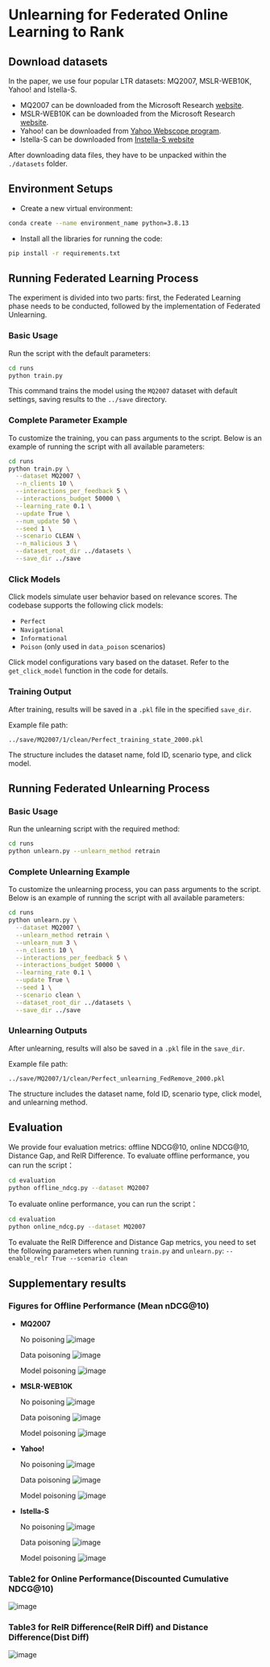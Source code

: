 # Unlearning for Federated Online Learning to Rank
## Download datasets
In the paper, we use four popular LTR datasets: MQ2007, MSLR-WEB10K, Yahoo! and Istella-S.
- MQ2007 can be downloaded from the Microsoft Research [website](https://www.microsoft.com/en-us/research/project/letor-learning-rank-information-retrieval/). 
- MSLR-WEB10K can be downloaded from the Microsoft Research [website](https://www.microsoft.com/en-us/research/project/mslr/).  
- Yahoo! can be downloaded from [Yahoo Webscope program](https://webscope.sandbox.yahoo.com/catalog.php?datatype=c).
- Istella-S can be downloaded from [Instella-S website](https://istella.ai/datasets/letor-dataset/)

After downloading data files, they have to be unpacked within the `./datasets` folder.


## Environment Setups
- Create a new virtual environment:
``` bash
conda create --name environment_name python=3.8.13
```

- Install all the libraries for running the code:
``` bash
pip install -r requirements.txt
```

## Running Federated Learning Process
The experiment is divided into two parts: first, the Federated Learning phase needs to be conducted, followed by the implementation of Federated Unlearning.

### Basic Usage
Run the script with the default parameters:
```bash
cd runs
python train.py
```
This command trains the model using the `MQ2007` dataset with default settings, saving results to the `../save` directory.


### Complete Parameter Example

To customize the training, you can pass arguments to the script. Below is an example of running the script with all available parameters:
```bash
cd runs
python train.py \
  --dataset MQ2007 \
  --n_clients 10 \
  --interactions_per_feedback 5 \
  --interactions_budget 50000 \
  --learning_rate 0.1 \
  --update True \
  --num_update 50 \
  --seed 1 \
  --scenario CLEAN \
  --n_malicious 3 \
  --dataset_root_dir ../datasets \
  --save_dir ../save
```

### Click Models

Click models simulate user behavior based on relevance scores. The codebase supports the following click models:

- `Perfect`
- `Navigational`
- `Informational`
- `Poison` (only used in `data_poison` scenarios)

Click model configurations vary based on the dataset. Refer to the `get_click_model` function in the code for details.

### Training Output

After training, results will be saved in a `.pkl` file in the specified `save_dir`.

Example file path:
```
../save/MQ2007/1/clean/Perfect_training_state_2000.pkl
```
The structure includes the dataset name, fold ID, scenario type, and click model.


## Running Federated Unlearning Process

### Basic Usage
Run the unlearning script with the required method:
```bash
cd runs
python unlearn.py --unlearn_method retrain
```

### Complete Unlearning Example

To customize the unlearning process, you can pass arguments to the script. Below is an example of running the script with all available parameters:
```bash
cd runs
python unlearn.py \
  --dataset MQ2007 \
  --unlearn_method retrain \
  --unlearn_num 3 \
  --n_clients 10 \
  --interactions_per_feedback 5 \
  --interactions_budget 50000 \
  --learning_rate 0.1 \
  --update True \
  --seed 1 \
  --scenario clean \
  --dataset_root_dir ../datasets \
  --save_dir ../save
```


### Unlearning Outputs

After unlearning, results will also be saved in a `.pkl` file in the `save_dir`.

Example file path:
```
../save/MQ2007/1/clean/Perfect_unlearning_FedRemove_2000.pkl
```

The structure includes the dataset name, fold ID, scenario type, click model, and unlearning method.


## Evaluation
We provide four evaluation metrics: offline NDCG@10, online NDCG@10, Distance Gap, and RelR Difference.
To evaluate offline performance, you can run the script：
```bash
cd evaluation
python offline_ndcg.py --dataset MQ2007 
```

To evaluate online performance, you can run the script：
```bash
cd evaluation
python online_ndcg.py --dataset MQ2007
```
To evaluate the RelR Difference and Distance Gap metrics, you need to set the following parameters when running `train.py` and `unlearn.py`:
`--enable_relr True --scenario clean`

## Supplementary results

### Figures for Offline Performance (Mean nDCG@10)
- **MQ2007**
 
  No poisoning
  ![image](https://github.com/Iris1026/Unlearning-for-FOLTR/blob/main/Figures/clean/MQ2007_clean_offline.png)

  Data poisoning
  ![image](https://github.com/Iris1026/Unlearning-for-FOLTR/blob/main/Figures/data/MQ2007_data_offline.png)

  Model poisoning
  ![image](https://github.com/Iris1026/Unlearning-for-FOLTR/blob/main/Figures/model/MQ2007_model_offline.png)

  
- **MSLR-WEB10K**

  No poisoning
  ![image](https://github.com/Iris1026/Unlearning-for-FOLTR/blob/main/Figures/clean/MSLR10K_clean_offline.png)

  Data poisoning
  ![image](https://github.com/Iris1026/Unlearning-for-FOLTR/blob/main/Figures/data/MSLR10K_data_offline.png)

  Model poisoning
  ![image](https://github.com/Iris1026/Unlearning-for-FOLTR/blob/main/Figures/model/MSLR10K_model_offline.png)

  
- **Yahoo!**

  No poisoning
  ![image](https://github.com/Iris1026/Unlearning-for-FOLTR/blob/main/Figures/clean/Yahoo_clean_offline.png)

  Data poisoning
  ![image](https://github.com/Iris1026/Unlearning-for-FOLTR/blob/main/Figures/data/Yahoo_data_offline.png)

  Model poisoning
  ![image](https://github.com/Iris1026/Unlearning-for-FOLTR/blob/main/Figures/model/Yahoo_model_offline.png)

  
- **Istella-S**

  No poisoning
  ![image](https://github.com/Iris1026/Unlearning-for-FOLTR/blob/main/Figures/clean/istella-s_clean_offline.png)

  Data poisoning
  ![image](https://github.com/Iris1026/Unlearning-for-FOLTR/blob/main/Figures/data/istella-s_data_offline.png)

  Model poisoning
  ![image](https://github.com/Iris1026/Unlearning-for-FOLTR/blob/main/Figures/model/istella-s_model_offline.png)


### Table2 for Online Performance(Discounted Cumulative NDCG@10)

  ![image](https://github.com/Iris1026/Unlearning-for-FOLTR/blob/main/Figures/Online_Performance.png)


### Table3 for RelR Difference(RelR Diff) and Distance Difference(Dist Diff)
  
  ![image](https://github.com/Iris1026/Unlearning-for-FOLTR/blob/main/Figures/RelR_and_Dist.png)




